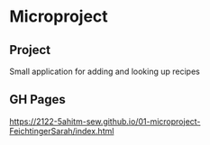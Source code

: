 # Microproject

## Project

Small application for adding and looking up recipes

## GH Pages

https://2122-5ahitm-sew.github.io/01-microproject-FeichtingerSarah/index.html

